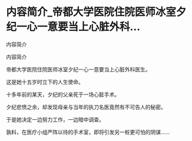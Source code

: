 # 内容简介_帝都大学医院住院医师冰室夕纪一心一意要当上心脏外科...

内容简介

内容简介

帝都大学医院住院医师冰室夕纪一心一意要当上心脏外科医生。

这是她十五岁时立下的人生使命。

十多年前的某天，夕纪的父亲死于一场心脏手术。

夕纪悲愤之余，却发现母亲与当年的执刀名医竟然有不可告人的秘密。

于是她决定一边努力工作，一边暗中调查。

孰料，在医疗小组严阵以待的手术室，即将引发另一桩更可怕的阴谋……